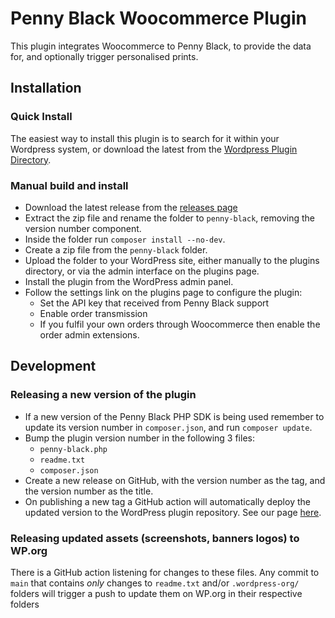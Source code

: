 # Penny Black Woocommerce Plugin

This plugin integrates Woocommerce to Penny Black, to provide the data for, and optionally trigger personalised prints.

## Installation

### Quick Install 

The easiest way to install this plugin is to search for it within your Wordpress system, or download the latest from the [Wordpress Plugin Directory](https://wordpress.org/plugins/penny-black/).


### Manual build and install

* Download the latest release from the [releases page](https://github.com/pennyblack-io/woocommerce-pennyblack/releases)
* Extract the zip file and rename the folder to `penny-black`, removing the version number component.
* Inside the folder run `composer install --no-dev`.
* Create a zip file from the `penny-black` folder.
* Upload the folder to your WordPress site, either manually to the plugins directory, or via the admin interface on the plugins page.
* Install the plugin from the WordPress admin panel.
* Follow the settings link on the plugins page to configure the plugin:
  * Set the API key that received from Penny Black support
  * Enable order transmission
  * If you fulfil your own orders through Woocommerce then enable the order admin extensions.

## Development

### Releasing a new version of the plugin

* If a new version of the Penny Black PHP SDK is being used remember to update its version number in `composer.json`, and run `composer update`.
* Bump the plugin version number in the following 3 files:
  * `penny-black.php`
  * `readme.txt`
  * `composer.json`
* Create a new release on GitHub, with the version number as the tag, and the version number as the title.
* On publishing a new tag a GitHub action will automatically deploy the updated version to the WordPress plugin repository. See our page [here](https://wordpress.org/plugins/penny-black/). 

### Releasing updated assets (screenshots, banners logos) to WP.org

There is a GitHub action listening for changes to these files. Any commit to `main` that contains _only_ changes to `readme.txt` and/or `.wordpress-org/` folders will trigger a push to update them on WP.org in their respective folders
